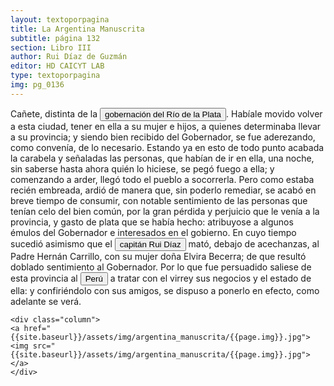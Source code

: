 ```yaml
---
layout: textoporpagina
title: La Argentina Manuscrita
subtitle: página 132
section: Libro III
author: Rui Díaz de Guzmán
editor: HD CAICYT LAB
type: textoporpagina
img: pg_0136
---
```


<div class="row">
    <div class="column">
Cañete, distinta de la <a href="https://recogito.pelagios.org/document/wzqxhk0h3vpikm/part/1/edit#2cba7931-e350-4779-9827-ab0caeb2bc9a" target="_blank"><button class="balloon" data-balloon-pos="up" data-balloon-length="large" data-balloon="Refiere a la Provincia del Río de la Plata, un espacio creado a partir de las capitulaciones que firmó el primer adelantado Pedro de Mendoza con Carlos I en 1534.La misma limitaba al norte con los territorios otorgados a Diego de Almagro, ocupando una franja que se extendería entre el Mar del Sur y el Mar Océano Austral. La exploración y ocupación efectiva del terreno delimitarían el espacio de la provincia del Río de la Plata al sector atlántico y específicamente, al eje fluvial Paraná-Plata.">gobernación del Río de la Plata</button></a>. Habíale movido volver a esta ciudad, tener en ella a su mujer e hijos, a quienes determinaba llevar a su provincia; y siendo bien recibido del Gobernador, se fue aderezando, como convenía, de lo necesario. Estando ya en esto de todo punto acabada la carabela y señaladas las personas, que habían de ir en ella, una noche, sin saberse hasta ahora quién lo hiciese, se pegó fuego a ella; y comenzando a arder, llegó todo el pueblo a socorrerla. Pero como estaba recién embreada, ardió de manera que, sin poderlo remediar, se acabó en breve tiempo de consumir, con notable sentimiento de las personas que tenían celo del bien común, por la gran pérdida y perjuicio que le venía a la provincia, y gasto de plata que se había hecho: atribuyose a algunos émulos del Gobernador e interesados en el gobierno. En cuyo tiempo sucedió asimismo que el <button class="balloon" data-balloon-pos="up" data-balloon-length="large" data-balloon="Ruy Díaz de Melgarejo (Salteras de Sevilla, 1519 – Santa Fe la Vieja, 1602) fue un militar, conquistador, explorador, estadista, minero y burócrata colonial español establecido en la región del Río de la Plata. Su vida estuvo marcada por guerras, conspiraciones, persecuciones y conflictos familiares. Junto a Juan de Salazar, Alonso Riquelme de Guzmán y Diego de Abreu se opuso al gobierno asunceno de Domingo Martínez de Irala, apoyando al deportado Álvar Núñez Cabeza de Vaca. Gobernó de manera casi absoluta e independiente la antigua provincia asuncena del Guayrá, fácticamente durante 20 años, y luego de separarla de Asunción en 1575, con el título de teniente de gobernador del Guayrá unos 15 años más.">capitán Rui Díaz</button> mató, debajo de acechanzas, al Padre Hernán Carrillo, con su mujer doña Elvira Becerra; de que resultó doblado sentimiento al Gobernador. Por lo que fue persuadido saliese de esta provincia al <a href="https://recogito.pelagios.org/document/wzqxhk0h3vpikm/part/1/edit#1c49b98d-53c8-4589-93b5-424b0570d4c8" target="_blank"><button class="balloon" data-balloon-pos="up" data-balloon-length="large" data-balloon="Entendido como virreinato del Perú.">Perú</button></a> a tratar con el virrey sus negocios y el estado de ella: y confiriéndolo con sus amigos, se dispuso a ponerlo en efecto, como adelante se verá.    </div>

    <div class="column">
    <a href="{{site.baseurl}}/assets/img/argentina_manuscrita/{{page.img}}.jpg"><img src="{{site.baseurl}}/assets/img/argentina_manuscrita/{{page.img}}.jpg"></a>
    </div>
</div>